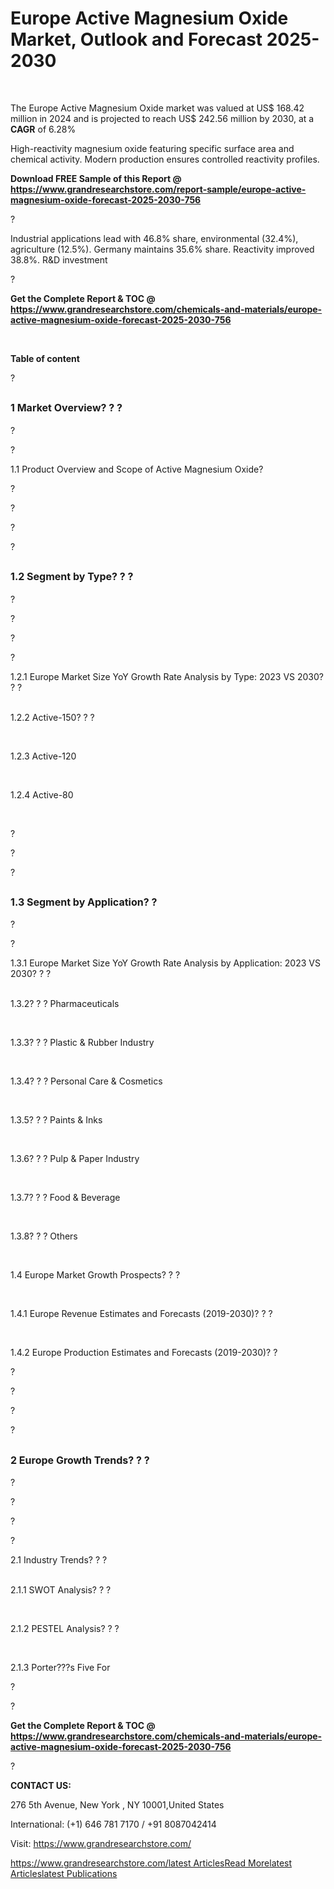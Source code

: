 <h1>Europe Active Magnesium Oxide Market, Outlook and Forecast 2025-2030</h1><br/><p>The Europe Active Magnesium Oxide market was valued at US$ 168.42 million in 2024 and is projected to reach US$ 242.56 million by 2030, at a <strong>CAGR</strong> of 6.28%</p>
 
 
 
 <p>High-reactivity magnesium oxide featuring specific surface area and chemical activity. Modern production ensures controlled reactivity profiles.</p>
 
 
 
 <div><b>Download FREE Sample of this Report @ <a href="https://www.grandresearchstore.com/report-sample/europe-active-magnesium-oxide-forecast-2025-2030-756">https://www.grandresearchstore.com/report-sample/europe-active-magnesium-oxide-forecast-2025-2030-756</a></b></div>
 
 
 
 <p>? </p>
 
 
 
 <p>Industrial applications lead with 46.8% share, environmental (32.4%), agriculture (12.5%). Germany maintains 35.6% share. Reactivity improved 38.8%. R&D investment</p>
 
 
 
 <p>? </p>
 
 
 
 <div><b>Get the Complete Report & TOC @ <a href="https://www.grandresearchstore.com/chemicals-and-materials/europe-active-magnesium-oxide-forecast-2025-2030-756">https://www.grandresearchstore.com/chemicals-and-materials/europe-active-magnesium-oxide-forecast-2025-2030-756</a></b></div>
 
 
 
 <p><br />
 
 <b>Table of content</b></p>
 
 
 
 <p>? </p>
 
 
 
 <h2><span style="font-size:16px"><strong>1 Market Overview? ? ? </strong></span></h2>
 
 
 
 <p>? </p>
 
 
 
 <p>? </p>
 
 
 
 <p>1.1 Product Overview and Scope of Active Magnesium Oxide? </p>
 
 
 
 <p>? </p>
 
 
 
 <p>? </p>
 
 
 
 <p>? </p>
 
 
 
 <p>? </p>
 
 
 
 <h2><strong><span style="font-size:16px">1.2 Segment by Type? ? ? </span></strong></h2>
 
 
 
 <p>? </p>
 
 
 
 <p>? </p>
 
 
 
 <p>? </p>
 
 
 
 <p>? </p>
 
 
 
 <p>1.2.1 Europe Market Size YoY Growth Rate Analysis by Type: 2023 VS 2030? ? ? <br />
 
 <br />
 
 1.2.2 Active-150? ? ? <br />
 
 <br />
 
 1.2.3 Active-120<br />
 
 <br />
 
 1.2.4 Active-80<br />
 
 <br />
 
 ? </p>
 
 
 
 <p>? </p>
 
 
 
 <p>? </p>
 
 
 
 <h2><span style="font-size:16px"><strong>1.3 Segment by Application? ? </strong></span></h2>
 
 
 
 <p>? </p>
 
 
 
 <p>? </p>
 
 
 
 <p>1.3.1 Europe Market Size YoY Growth Rate Analysis by Application: 2023 VS 2030? ? ? <br />
 
 <br />
 
 1.3.2? ? ? Pharmaceuticals<br />
 
 <br />
 
 1.3.3? ? ? Plastic & Rubber Industry<br />
 
 <br />
 
 1.3.4? ? ? Personal Care & Cosmetics<br />
 
 <br />
 
 1.3.5? ? ? Paints & Inks<br />
 
 <br />
 
 1.3.6? ? ? Pulp & Paper Industry<br />
 
 <br />
 
 1.3.7? ? ? Food & Beverage<br />
 
 <br />
 
 1.3.8? ? ? Others<br />
 
 <br />
 
 1.4 Europe Market Growth Prospects? ? ? <br />
 
 <br />
 
 1.4.1 Europe Revenue Estimates and Forecasts (2019-2030)? ? ? <br />
 
 <br />
 
 1.4.2 Europe Production Estimates and Forecasts (2019-2030)? ? </p>
 
 
 
 <p>? </p>
 
 
 
 <p>? </p>
 
 
 
 <p>? </p>
 
 
 
 <p>? </p>
 
 
 
 <h2><span style="font-size:16px"><strong>2 Europe Growth Trends? ? ? </strong></span></h2>
 
 
 
 <p>? </p>
 
 
 
 <p>? </p>
 
 
 
 <p>? </p>
 
 
 
 <p>? </p>
 
 
 
 <p>2.1 Industry Trends? ? ? <br />
 
 <br />
 
 2.1.1 SWOT Analysis? ? ? <br />
 
 <br />
 
 2.1.2 PESTEL Analysis? ? ? <br />
 
 <br />
 
 2.1.3 Porter???s Five For</p>
 
 
 
 <p>? </p>
 
 
 
 <p>? </p>
 
 
 
 <div><b>Get the Complete Report & TOC @ <a href="https://www.grandresearchstore.com/chemicals-and-materials/europe-active-magnesium-oxide-forecast-2025-2030-756">https://www.grandresearchstore.com/chemicals-and-materials/europe-active-magnesium-oxide-forecast-2025-2030-756</a></b></div>
 
 
 
 <p>? </p>
 
 
 
 <p><b>CONTACT US:</b><br />
 
 276 5th Avenue, New York , NY 10001,United States<br />
 
 International: (+1) 646 781 7170 / +91 8087042414<br />
 
 Visit: <a href="https://www.grandresearchstore.com/">https://www.grandresearchstore.com/</a><br />
 
 <a href="https://gyeongbokgung.com">https://www.grandresearchstore.com/</a><a href="https://hallyeomaritime.com">latest Articles</a><a href="https://jingwansa.com">Read More</a><a href="https://nguoiviet.jp/">latest Articles</a><a href="https://www.intelmarketresearch.com/">latest Publications</a></p>